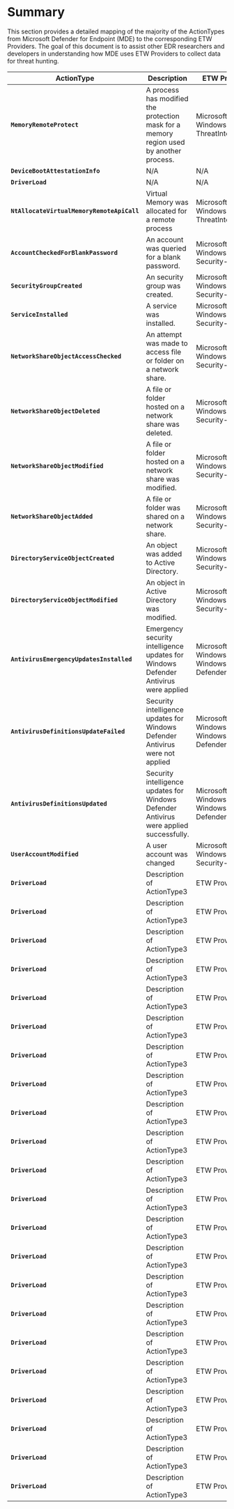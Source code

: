 # Summary

This section provides a detailed mapping of the majority of the ActionTypes from Microsoft Defender for Endpoint (MDE) to the corresponding ETW Providers. The goal of this document is to assist other EDR researchers and developers in understanding how MDE uses ETW Providers to collect data for threat hunting.

| ActionType | Description | ETW Provider | Event ID |
|------------|-------------|--------------|----------|
| **`MemoryRemoteProtect`** | A process has modified the protection mask for a memory region used by another process. | Microsoft-Windows-ThreatIntelligence | 22 |
| **`DeviceBootAttestationInfo`** | N/A | N/A | N/A |
| **`DriverLoad`** | N/A | N/A | N/A |
| **`NtAllocateVirtualMemoryRemoteApiCall`** | Virtual Memory was allocated for a remote process | Microsoft-Windows-ThreatIntelligence | 21 |
| **`AccountCheckedForBlankPassword`** | An account was queried for a blank password. | Microsoft-Windows-Security-Auditing | 4797 |
| **`SecurityGroupCreated`** | An security group was created. | Microsoft-Windows-Security-Auditing | 4731 |
| **`ServiceInstalled`** | A service was installed. | Microsoft-Windows-Security-Auditing | 4697 |
| **`NetworkShareObjectAccessChecked`** | An attempt was made to access file or folder on a network share. | Microsoft-Windows-Security-Auditing | 5145 |
| **`NetworkShareObjectDeleted`** | A file or folder hosted on a network share was deleted. | Microsoft-Windows-Security-Auditing | 5144 |
| **`NetworkShareObjectModified`** | A file or folder hosted on a network share was modified. | Microsoft-Windows-Security-Auditing | 5143 |
| **`NetworkShareObjectAdded`** | A file or folder was shared on a network share. | Microsoft-Windows-Security-Auditing | 5142 |
| **`DirectoryServiceObjectCreated`** | An object was added to Active Directory. | Microsoft-Windows-Security-Auditing | 5137 |
| **`DirectoryServiceObjectModified`** | An object in Active Directory was modified. | Microsoft-Windows-Security-Auditing | 5136 |
| **`AntivirusEmergencyUpdatesInstalled`** | Emergency security intelligence updates for Windows Defender Antivirus were applied | Microsoft-Windows-Windows Defender | 2010 |
| **`AntivirusDefinitionsUpdateFailed`** | Security intelligence updates for Windows Defender Antivirus were not applied | Microsoft-Windows-Windows Defender | 2001 |
| **`AntivirusDefinitionsUpdated`** | Security intelligence updates for Windows Defender Antivirus were applied successfully. | Microsoft-Windows-Windows Defender | 2000 |
| **`UserAccountModified`** | A user account was changed | Microsoft-Windows-Security-Auditing | 4738 |
| **`DriverLoad`** | Description of ActionType3 | ETW Provider3 | EventID3 |
| **`DriverLoad`** | Description of ActionType3 | ETW Provider3 | EventID3 |
| **`DriverLoad`** | Description of ActionType3 | ETW Provider3 | EventID3 |
| **`DriverLoad`** | Description of ActionType3 | ETW Provider3 | EventID3 |
| **`DriverLoad`** | Description of ActionType3 | ETW Provider3 | EventID3 |
| **`DriverLoad`** | Description of ActionType3 | ETW Provider3 | EventID3 |
| **`DriverLoad`** | Description of ActionType3 | ETW Provider3 | EventID3 |
| **`DriverLoad`** | Description of ActionType3 | ETW Provider3 | EventID3 |
| **`DriverLoad`** | Description of ActionType3 | ETW Provider3 | EventID3 |
| **`DriverLoad`** | Description of ActionType3 | ETW Provider3 | EventID3 |
| **`DriverLoad`** | Description of ActionType3 | ETW Provider3 | EventID3 |
| **`DriverLoad`** | Description of ActionType3 | ETW Provider3 | EventID3 |
| **`DriverLoad`** | Description of ActionType3 | ETW Provider3 | EventID3 |
| **`DriverLoad`** | Description of ActionType3 | ETW Provider3 | EventID3 |
| **`DriverLoad`** | Description of ActionType3 | ETW Provider3 | EventID3 |
| **`DriverLoad`** | Description of ActionType3 | ETW Provider3 | EventID3 |
| **`DriverLoad`** | Description of ActionType3 | ETW Provider3 | EventID3 |
| **`DriverLoad`** | Description of ActionType3 | ETW Provider3 | EventID3 |
| **`DriverLoad`** | Description of ActionType3 | ETW Provider3 | EventID3 |
| **`DriverLoad`** | Description of ActionType3 | ETW Provider3 | EventID3 |
| **`DriverLoad`** | Description of ActionType3 | ETW Provider3 | EventID3 |
| **`DriverLoad`** | Description of ActionType3 | ETW Provider3 | EventID3 |


